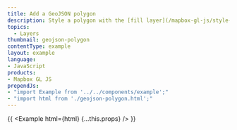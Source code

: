 ```yaml
---
title: Add a GeoJSON polygon
description: Style a polygon with the [fill layer](/mapbox-gl-js/style-spec#layers-fill) type.
topics:
  - Layers
thumbnail: geojson-polygon
contentType: example
layout: example
language:
- JavaScript
products:
- Mapbox GL JS
prependJs:
- "import Example from '../../components/example';"
- "import html from './geojson-polygon.html';"
---
```


{{ <Example html={html} {...this.props} /> }}
